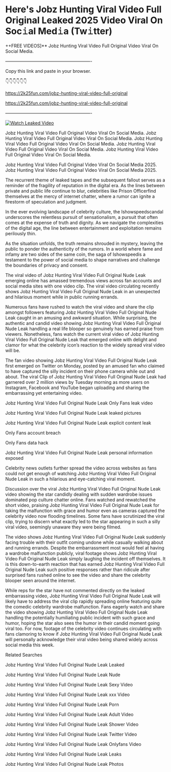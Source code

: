 # Here's Jobz Hunting Viral Video Full Original Leaked 2025 Video Viral On Soc𝚒al Med𝚒a (Tw𝚒tter)

++FREE VIDEOS]** Jobz Hunting Viral Video Full Original Video Viral On Social Media.

———————————————————-

Copy this link and paste in your browser.

👇👇👇👇👇👇

https://2k25fun.com/jobz-hunting-viral-video-full-original

https://2k25fun.com/jobz-hunting-viral-video-full-original

———————————————————-

[![Watch Leaked Video](https://miro.medium.com/v2/resize:fit:828/format:webp/1*cilzJN44JGOrTw9NJCrNHA.gif "Watch Leaked Video")](https://2k25fun.com/jobz-hunting-viral-video-full-original)

Jobz Hunting Viral Video Full Original Video Viral On Social Media. Jobz Hunting Viral Video Full Original Video Viral On Social Media. Jobz Hunting Viral Video Full Original Video Viral On Social Media. Jobz Hunting Viral Video Full Original Video Viral On Social Media. Jobz Hunting Viral Video Full Original Video Viral On Social Media.

Jobz Hunting Viral Video Full Original Video Viral On Social Media 2025. Jobz Hunting Viral Video Full Original Video Viral On Social Media 2025.

The recurrent theme of leaked tapes and the subsequent fallout serves as a reminder of the fragility of reputation in the digital era. As the lines between private and public life continue to blur, celebrities like Prison Officerfind themselves at the mercy of internet chatter, where a rumor can ignite a firestorm of speculation and judgment.

In the ever evolving landscape of celebrity culture, the Ishowspeedscandal underscores the relentless pursuit of sensationalism, a pursuit that often comes at the expense of truth and dignity. As we navigate the complexities of the digital age, the line between entertainment and exploitation remains perilously thin.

As the situation unfolds, the truth remains shrouded in mystery, leaving the public to ponder the authenticity of the rumors. In a world where fame and infamy are two sides of the same coin, the saga of Ishowspeedis a testament to the power of social media to shape narratives and challenge the boundaries of privacy and consent.

The viral video of Jobz Hunting Viral Video Full Original Nude Leak emerging online has amassed tremendous views across fan accounts and social media sites with one video clip. The viral video circulating recently shows Jobz Hunting Viral Video Full Original Nude Leak in an unexpected and hilarious moment while in public running errands.

Numerous fans have rushed to watch the viral video and share the clip amongst followers featuring Jobz Hunting Viral Video Full Original Nude Leak caught in an amusing and awkward situation. While surprising, the authentic and candid video showing Jobz Hunting Viral Video Full Original Nude Leak handling a real life blooper so genuinely has earned praise from viewers. Nonetheless, fans watch the current viral video of Jobz Hunting Viral Video Full Original Nude Leak that emerged online with delight and clamor for what the celebrity icon’s reaction to the widely spread viral video will be.

The fan video showing Jobz Hunting Viral Video Full Original Nude Leak first emerged on Twitter on Monday, posted by an amused fan who claimed to have captured the silly incident on their phone camera while out and about. The viral Clip of Jobz Hunting Viral Video Full Original Nude Leak had garnered over 2 million views by Tuesday morning as more users on Instagram, Facebook and YouTube began uploading and sharing the embarrassing yet entertaining video.

Jobz Hunting Viral Video Full Original Nude Leak Only Fans leak video

Jobz Hunting Viral Video Full Original Nude Leak leaked pictures

Jobz Hunting Viral Video Full Original Nude Leak explicit content leak

Only Fans account breach

Only Fans data hack

Jobz Hunting Viral Video Full Original Nude Leak personal information exposed

Celebrity news outlets further spread the video across websites as fans could not get enough of watching Jobz Hunting Viral Video Full Original Nude Leak in such a hilarious and eye-catching viral moment.

Discussion over the viral Jobz Hunting Viral Video Full Original Nude Leak video showing the star candidly dealing with sudden wardrobe issues dominated pop culture chatter online. Fans watched and rewatched the short video, praising Jobz Hunting Viral Video Full Original Nude Leak for taking the malfunction with grace and humor even as cameras captured the celebrity video now flooding timelines. Some fans have scrutinized the viral clip, trying to discern what exactly led to the star appearing in such a silly viral video, seemingly unaware they were being filmed.

The video shows Jobz Hunting Viral Video Full Original Nude Leak suddenly facing trouble with their outfit coming undone while casually walking about and running errands. Despite the embarrassment most would feel at having a wardrobe malfunction publicly, viral footage shows Jobz Hunting Viral Video Full Original Nude Leak simply laughing the incident off themselves. It is this down-to-earth reaction that has earned Jobz Hunting Viral Video Full Original Nude Leak such positive responses rather than ridicule after surprised fans rushed online to see the video and share the celebrity blooper seen around the internet.

While reps for the star have not commented directly on the leaked embarrassing video, Jobz Hunting Viral Video Full Original Nude Leak will likely have to address the viral clip rapidly spreading online featuring quite the comedic celebrity wardrobe malfunction. Fans eagerly watch and share the video showing Jobz Hunting Viral Video Full Original Nude Leak handling the potentially humiliating public incident with such grace and humor, hoping the star also sees the humor in their candid moment going viral too. For now, footage of the celebrity video continues circulating with fans clamoring to know if Jobz Hunting Viral Video Full Original Nude Leak will personally acknowledge their viral video being shared widely across social media this week.

Related Searches

Jobz Hunting Viral Video Full Original Nude Leak Leaked

Jobz Hunting Viral Video Full Original Nude Leak Nude

Jobz Hunting Viral Video Full Original Nude Leak Sexy Video

Jobz Hunting Viral Video Full Original Nude Leak xxx Video

Jobz Hunting Viral Video Full Original Nude Leak Porn

Jobz Hunting Viral Video Full Original Nude Leak Adult Video

Jobz Hunting Viral Video Full Original Nude Leak Shower Video

Jobz Hunting Viral Video Full Original Nude Leak Twitter Video

Jobz Hunting Viral Video Full Original Nude Leak Onlyfans Video

Jobz Hunting Viral Video Full Original Nude Leak Leaks

Jobz Hunting Viral Video Full Original Nude Leak Photos